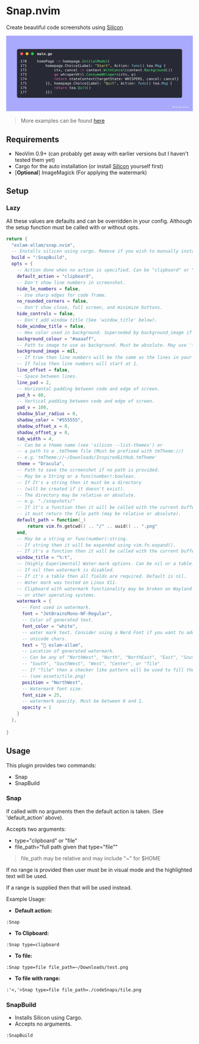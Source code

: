 # Snap.nvim

Create beautiful code screenshots using [Silicon](https://github.com/Aloxaf/silicon)

![Dracula](./assets/Dracula.jpg)

> More examples can be found [here](./assets)

## Requirements

- NeoVim 0.9+ (can probably get away with earlier versions but I haven't
  tested them yet)
- Cargo for the auto installation (or install
  [Silicon](https://github.com/Aloxaf/silicon) yourself first)
- [**Optional**] ImageMagick (For applying the watermark)

## Setup

### Lazy

All these values are defaults and can be overridden in your config. Although
the setup function must be called with or without opts.

```lua
return {
  "eslam-allam/snap.nvim",
  -- Installs silicon using cargo. Remove if you wish to manually install silicon.
  build = ":SnapBuild",
  opts = {
    -- Action done when no action is specified. Can be "clipboard" or "file".
    default_action = "clipboard",
    -- Don't show line numbers in screenshot.
    hide_ln_numbers = false,
    -- Use sharp edges for code frame.
    no_rounded_corners = false,
    -- Don't show close, full screen, and minimize buttons.
    hide_controls = false,
    -- Don't add window title (See 'window_title' below).
    hide_window_title = false,
    -- Hex color used in background. Superseded by background_image if not nil.
    background_colour = "#aaaaff",
    -- Path to image to use as background. Must be absolute. May use '~' for $HOME.
    background_image = nil,
    -- If true then line numbers will be the same as the lines in your code.
    -- If false then line numbers will start at 1.
    line_offset = false,
    -- Space between lines.
    line_pad = 2,
    -- Horizontal padding between code and edge of screen.
    pad_h = 80,
    -- Vertical padding between code and edge of screen.
    pad_v = 100,
    shadow_blur_radius = 0,
    shadow_color = "#555555",
    shadow_offset_x = 0,
    shadow_offset_y = 0,
    tab_width = 4,
    -- Can be a theme name (see 'silicon --list-themes') or
    -- a path to a .tmTheme file (Must be prefixed with tmTheme://)
    -- e.g.'tmTheme://~/Downloads/InspiredGitHub.tmTheme'
    theme = "Dracula",
    -- Path to save the screenshot if no path is provided.
    -- May be a String or a func(number):boolean.
    -- If It's a string then it must be a directory
    -- (will be created if it doesn't exist).
    -- The directory may be relative or absolute.
    -- e.g. "./snapshots/"
    -- If it's a function then it will be called with the current buffer number and
    -- it must return the file path (may be relative or absolute).
    default_path = function(_)
        return vim.fn.getcwd() .. "/" .. uuid() .. ".png"
    end,
    -- May be a string or func(number):string.
    -- If string then it will be expanded using vim.fn.expand().
    -- If it's a function then it will be called with the current buffer number.
    window_title = "%:t",
    -- [Highly Experimental] Water-mark options. Can be nil or a table.
    -- If nil then watermark is disabled.
    -- If it's a table then all fields are required. Default is nil.
    -- Water mark was tested on Linux X11.
    -- Clipboard with watermark functionality may be broken on Wayland
    -- or other operating systems.
    watermark = {
      -- Font used in watermark.
      font = "JetBrainsMono-NF-Regular",
      -- Color of generated text.
      font_color = "white",
      -- water mark text. Consider using a Nerd Font if you want to add special
      -- unicode chars.
      text = " eslam-allam",
      -- Location of generated watermark.
      -- Can be any of "NorthWest", "North", "NorthEast", "East", "SouthEast",
      -- "South", "SouthWest", "West", "Center", or "Tile"
      -- If "Tile" then a checker like pattern will be used to fill the screen.
      -- (see assets/tile.png)
      position = "NorthWest",
      -- Watermark font size.
      font_size = 25,
      -- watermark opacity. Must be between 0 and 1.
      opacity = 1
    }
  },

}
```

## Usage

This plugin provides two commands:

- Snap
- SnapBuild

### Snap

If called with no arguments then the default action is taken.
(See 'default_action' above).

Accepts two arguments:

- type="clipboard" or "file"
- file_path="full path given that type="file""

> file_path may be relative and may include "~" for $HOME

If no range is provided then user must be in visual mode and the highlighted
text will be used.

If a range is supplied then that will be used instead.

Example Usage:

- **Default action:**

```vim
:Snap
```

- **To Clipboard:**

```vim
:Snap type=clipboard
```

- **To file:**

```vim
:Snap type=file file_path=~/Downloads/test.png
```

- **To file with range:**

```vim
:'<,'>Snap type=file file_path=./codeSnaps/tile.png
```

### SnapBuild

- Installs Silicon using Cargo.
- Accepts no arguments.

```vim
:SnapBuild
```
